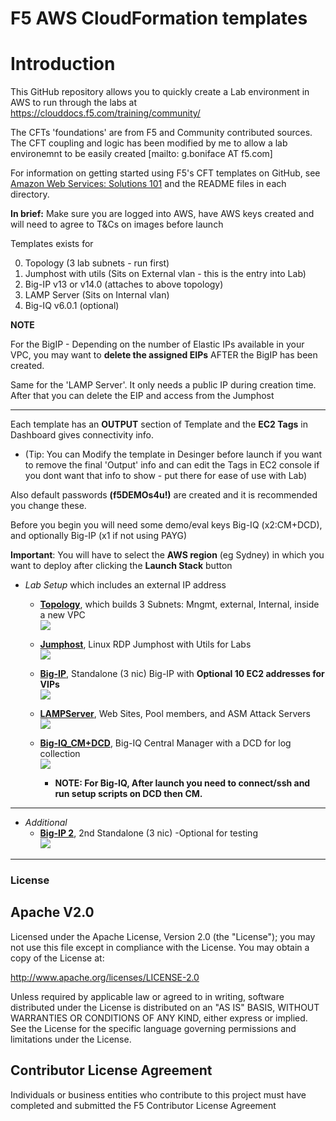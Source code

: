 # F5 AWS CloudFormation templates

# Introduction

This GitHub repository allows you to quickly create a Lab environment in AWS to run through the labs at https://clouddocs.f5.com/training/community/ 


The CFTs 'foundations' are from F5 and Community contributed sources. The CFT coupling and logic has been modified by me to allow a lab environemnt to be easily created [mailto: g.boniface AT f5.com]


For information on getting started using F5's CFT templates on GitHub, see [Amazon Web Services: Solutions 101](http://clouddocs.f5.com/cloud/public/v1/aws/AWS_solutions101.html) and the README files in each directory.  


**In brief:** Make sure you are logged into AWS, have AWS keys created and will need to agree to T&Cs on images before launch


Templates exists for  

0) Topology  (3 lab subnets - run first) 
1) Jumphost with utils (Sits on External vlan - this is the entry into Lab) 
2) Big-IP v13 or v14.0 (attaches to above topology) 
3) LAMP Server (Sits on Internal vlan) 
4) Big-IQ v6.0.1 (optional) 

**NOTE**

For the BigIP - Depending on the number of Elastic IPs available in your VPC, you may want to **delete the assigned EIPs** AFTER the BigIP has been created.

Same for the 'LAMP Server'. 
It only needs a public IP during creation time. After that you can delete the EIP and access from the Jumphost

********************************

Each template has an **OUTPUT** section of Template and the **EC2 Tags** in Dashboard gives connectivity info.  
 - (Tip: You can Modify the template in Desinger before launch if you want to remove the final 'Output' info and can edit the Tags in EC2 console if you dont want that info to show - put there for ease of use with Lab)

Also default passwords **(f5DEMOs4u!)** are created and it is recommended you change these.

Before you begin you will need some demo/eval keys Big-IQ (x2:CM+DCD), and optionally Big-IP (x1 if not using PAYG) 


**Important**: You will have to select the **AWS region** (eg Sydney) in which you want to deploy after clicking the **Launch Stack** button
<bra><br>


- *Lab Setup* which includes an external IP address
  
  - <a href="https://github.com/gbbaus17/F5-Lab/tree/master/a.topology">**Topology**</a>, which builds 3 Subnets: Mngmt, external, Internal, inside a new VPC 
    <a href="https://console.aws.amazon.com/cloudformation/home?region=us-east-1#/stacks/new?stackName=F5LabTopology--YourName&templateURL=https://s3.amazonaws.com/f5lab-gbbaus17/F5Lab-Toplogy-New-VPC-10-1-0-0-3subnet-IGW-latest.template">  
   <img src="https://s3.amazonaws.com/cloudformation-examples/cloudformation-launch-stack.png"/></a>

  - <a href="https://github.com/gbbaus17/F5-Lab/tree/master/jumphost">**Jumphost**</a>, Linux RDP Jumphost with Utils for Labs 
    <a href="https://console.aws.amazon.com/cloudformation/home?region=us-east-1#/stacks/new?stackName=Jumphost-YourName&templateURL=https://s3.amazonaws.com/f5lab-gbbaus17/f5lab-jumphost-latest.template">  
   <img src="https://s3.amazonaws.com/cloudformation-examples/cloudformation-launch-stack.png"/></a>   
   
  - <a href="https://github.com/gbbaus17/F5-Lab/tree/master/bigip-3nic">**Big-IP**</a>, Standalone (3 nic) Big-IP with **Optional 10 EC2 addresses for VIPs** 
    <a href="https://console.aws.amazon.com/cloudformation/home?region=us-east-1#/stacks/new?stackName=F5BigIP-YourName&templateURL=https://s3.amazonaws.com/f5lab-gbbaus17/F5Lab-Big-IP-3nic-latest.template">  
   <img src="https://s3.amazonaws.com/cloudformation-examples/cloudformation-launch-stack.png"/></a>
   
  - <a href="https://github.com/gbbaus17/F5-Lab/tree/master/server1">**LAMPServer**</a>, Web Sites, Pool members, and ASM Attack Servers
    <a href="https://console.aws.amazon.com/cloudformation/home?region=us-east-1#/stacks/new?stackName=UbuntuServer1-YourName&templateURL=https://s3.amazonaws.com/f5lab-gbbaus17/f5lab-server1-4IPs-latest.template">  
   <img src="https://s3.amazonaws.com/cloudformation-examples/cloudformation-launch-stack.png"/></a>
 
  - <a href="https://github.com/gbbaus17/F5-Lab/tree/master/bigiq-cm-dcd">**Big-IQ_CM+DCD**</a>, Big-IQ Central Manager with a DCD for log collection 
    <a href="https://console.aws.amazon.com/cloudformation/home?region=us-east-1#/stacks/new?stackName=F5BigIQ-60-YourName&templateURL=https://s3.amazonaws.com/f5lab-gbbaus17/F5Lab-Big-IQ-CM-DCD-Static-Mngmt-IP-RunScriptPairing-latest.template">  
   <img src="https://s3.amazonaws.com/cloudformation-examples/cloudformation-launch-stack.png"/></a>
   
    - **NOTE: For Big-IQ, After launch you need to connect/ssh and run setup scripts on DCD then CM.**
   
---

- *Additional*
  - <a href="https://github.com/gbbaus17/F5-Lab/tree/master/bigip-3nic">**Big-IP 2**</a>, 2nd Standalone (3 nic) -Optional for testing
    <a href="https://console.aws.amazon.com/cloudformation/home?region=us-east-1#/stacks/new?stackName=F5BigIP2-YourName&templateURL=https://s3.amazonaws.com/f5lab-gbbaus17/F5Lab-Big-IP-3nic-UNIT2-latest.template">  
   <img src="https://s3.amazonaws.com/cloudformation-examples/cloudformation-launch-stack.png"/></a>
  
---


### License


## Apache V2.0

Licensed under the Apache License, Version 2.0 (the "License"); you may not use
this file except in compliance with the License. You may obtain a copy of the
License at:

http://www.apache.org/licenses/LICENSE-2.0

Unless required by applicable law or agreed to in writing, software
distributed under the License is distributed on an "AS IS" BASIS,
WITHOUT WARRANTIES OR CONDITIONS OF ANY KIND, either express or implied.
See the License for the specific language governing permissions and limitations
under the License.


## Contributor License Agreement

Individuals or business entities who contribute to this project must have
completed and submitted the F5 Contributor License Agreement
